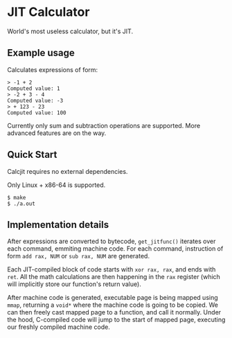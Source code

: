 # JIT Calculator
World's most useless calculator, but it's JIT. 

## Example usage
Calculates expressions of form:
```
> -1 + 2
Computed value: 1
> -2 + 3 - 4
Computed value: -3
> + 123 - 23
Computed value: 100
```

Currently only sum and subtraction operations are supported. More advanced features are on the way. 

## Quick Start
Calcjit requires no external dependencies. 

Only Linux + x86-64 is supported.
```
$ make 
$ ./a.out
```

## Implementation details
After expressions are converted to bytecode, ```get_jitfunc()``` iterates over each command, emmiting machine code. 
For each command, instruction of form `add rax, NUM` or `sub rax, NUM` are generated.

Each JIT-compiled block of code starts with ```xor rax, rax```, and ends with `ret`. All the math calculations are then happening in the `rax` register (which will implicitly store our function's return value). 

After machine code is generated, executable page is being mapped using `mmap`, returning a `void*` where the machine code is going to be copied. We can then freely cast mapped page to a function, and call it normally. Under the hood, C-compiled code will jump to the start of mapped page, executing our freshly compiled machine code.
